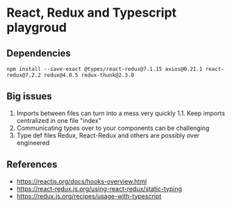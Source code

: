 # React, Redux and Typescript playgroud

## Dependencies
`npm install --save-exact @types/react-redux@7.1.15 axios@0.21.1 react-redux@7.2.2 redux@4.0.5 redux-thunk@2.3.0`

## Big issues
1. Imports between files can turn into a mess very quickly
1.1. Keep imports centralized in one file "index"
2. Communicating types over to your components can be challenging
3. Type def files Redux, React-Redux and others are possibly over engineered

## References
* https://reactjs.org/docs/hooks-overview.html
* https://react-redux.js.org/using-react-redux/static-typing
* https://redux.js.org/recipes/usage-with-typescript